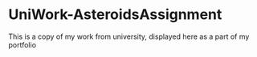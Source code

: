 # UniWork-AsteroidsAssignment
This is a copy of my work from university, displayed here as a part of my portfolio
